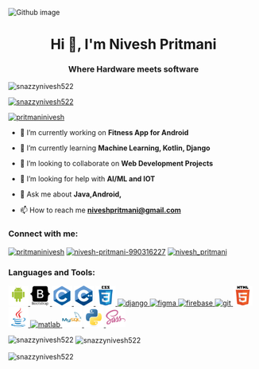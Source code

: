 ![Github image](https://user-images.githubusercontent.com/115729819/235287516-16356c67-1177-4bd3-8140-f16a5c9948bd.png)

<h1 align="center">Hi 👋, I'm Nivesh Pritmani</h1>
<h3 align="center">Where Hardware meets software</h3>

<p align="left"> <img src="https://komarev.com/ghpvc/?username=snazzynivesh522&label=Profile%20views&color=0e75b6&style=flat" alt="snazzynivesh522" /> </p>

<p align="left"> <a href="https://github.com/ryo-ma/github-profile-trophy"><img src="https://github-profile-trophy.vercel.app/?username=snazzynivesh522" alt="snazzynivesh522" /></a> </p>

<p align="left"> <a href="https://twitter.com/pritmaninivesh" target="blank"><img src="https://img.shields.io/twitter/follow/pritmaninivesh?logo=twitter&style=for-the-badge" alt="pritmaninivesh" /></a> </p>

- 🔭 I’m currently working on **Fitness App for Android**

- 🌱 I’m currently learning **Machine Learning, Kotlin, Django**

- 👯 I’m looking to collaborate on **Web Development Projects**

- 🤝 I’m looking for help with **AI/ML and IOT**

- 💬 Ask me about **Java,Android,**

- 📫 How to reach me **niveshpritmani@gmail.com**

<h3 align="left">Connect with me:</h3>
<p align="left">
<a href="https://twitter.com/pritmaninivesh" target="blank"><img align="center" src="https://raw.githubusercontent.com/rahuldkjain/github-profile-readme-generator/master/src/images/icons/Social/twitter.svg" alt="pritmaninivesh" height="30" width="40" /></a>
<a href="https://linkedin.com/in/nivesh-pritmani-990316227" target="blank"><img align="center" src="https://raw.githubusercontent.com/rahuldkjain/github-profile-readme-generator/master/src/images/icons/Social/linked-in-alt.svg" alt="nivesh-pritmani-990316227" height="30" width="40" /></a>
<a href="https://instagram.com/nivesh_pritmani" target="blank"><img align="center" src="https://raw.githubusercontent.com/rahuldkjain/github-profile-readme-generator/master/src/images/icons/Social/instagram.svg" alt="nivesh_pritmani" height="30" width="40" /></a>
</p>

<h3 align="left">Languages and Tools:</h3>
<p align="left"> <a href="https://developer.android.com" target="_blank" rel="noreferrer"> <img src="https://raw.githubusercontent.com/devicons/devicon/master/icons/android/android-original-wordmark.svg" alt="android" width="40" height="40"/> </a> <a href="https://getbootstrap.com" target="_blank" rel="noreferrer"> <img src="https://raw.githubusercontent.com/devicons/devicon/master/icons/bootstrap/bootstrap-plain-wordmark.svg" alt="bootstrap" width="40" height="40"/> </a> <a href="https://www.cprogramming.com/" target="_blank" rel="noreferrer"> <img src="https://raw.githubusercontent.com/devicons/devicon/master/icons/c/c-original.svg" alt="c" width="40" height="40"/> </a> <a href="https://www.w3schools.com/cpp/" target="_blank" rel="noreferrer"> <img src="https://raw.githubusercontent.com/devicons/devicon/master/icons/cplusplus/cplusplus-original.svg" alt="cplusplus" width="40" height="40"/> </a> <a href="https://www.w3schools.com/css/" target="_blank" rel="noreferrer"> <img src="https://raw.githubusercontent.com/devicons/devicon/master/icons/css3/css3-original-wordmark.svg" alt="css3" width="40" height="40"/> </a> <a href="https://www.djangoproject.com/" target="_blank" rel="noreferrer"> <img src="https://cdn.worldvectorlogo.com/logos/django.svg" alt="django" width="40" height="40"/> </a> <a href="https://www.figma.com/" target="_blank" rel="noreferrer"> <img src="https://www.vectorlogo.zone/logos/figma/figma-icon.svg" alt="figma" width="40" height="40"/> </a> <a href="https://firebase.google.com/" target="_blank" rel="noreferrer"> <img src="https://www.vectorlogo.zone/logos/firebase/firebase-icon.svg" alt="firebase" width="40" height="40"/> </a> <a href="https://git-scm.com/" target="_blank" rel="noreferrer"> <img src="https://www.vectorlogo.zone/logos/git-scm/git-scm-icon.svg" alt="git" width="40" height="40"/> </a> <a href="https://www.w3.org/html/" target="_blank" rel="noreferrer"> <img src="https://raw.githubusercontent.com/devicons/devicon/master/icons/html5/html5-original-wordmark.svg" alt="html5" width="40" height="40"/> </a> <a href="https://www.java.com" target="_blank" rel="noreferrer"> <img src="https://raw.githubusercontent.com/devicons/devicon/master/icons/java/java-original.svg" alt="java" width="40" height="40"/> </a> <a href="https://www.mathworks.com/" target="_blank" rel="noreferrer"> <img src="https://upload.wikimedia.org/wikipedia/commons/2/21/Matlab_Logo.png" alt="matlab" width="40" height="40"/> </a> <a href="https://www.mysql.com/" target="_blank" rel="noreferrer"> <img src="https://raw.githubusercontent.com/devicons/devicon/master/icons/mysql/mysql-original-wordmark.svg" alt="mysql" width="40" height="40"/> </a> <a href="https://www.python.org" target="_blank" rel="noreferrer"> <img src="https://raw.githubusercontent.com/devicons/devicon/master/icons/python/python-original.svg" alt="python" width="40" height="40"/> </a> <a href="https://sass-lang.com" target="_blank" rel="noreferrer"> <img src="https://raw.githubusercontent.com/devicons/devicon/master/icons/sass/sass-original.svg" alt="sass" width="40" height="40"/> </a> </p>

<p><img align="left" src="https://github-readme-stats.vercel.app/api/top-langs?username=snazzynivesh522&show_icons=true&locale=en&layout=compact" alt="snazzynivesh522" /></p>

<p>&nbsp;<img align="center" src="https://github-readme-stats.vercel.app/api?username=snazzynivesh522&show_icons=true&locale=en" alt="snazzynivesh522" /></p>

<p><img align="center" src="https://github-readme-streak-stats.herokuapp.com/?user=snazzynivesh522&" alt="snazzynivesh522" /></p>
